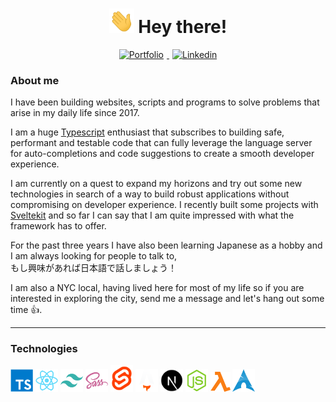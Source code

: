 <h1 align="center" >
	<img src="./public/hand_wave.gif" width="40px" /> 
	Hey there!
</h1>

<p align="center"> 
	<a 
		href="https://DmitriyKagno.me" 
		title="My Personal Website"
		target="_blank" 
		rel="noreferrer"
	>
		<img 
			src="https://img.shields.io/badge/portfolio-%28c102?style=for-the-badge&logo=Houzz&logoColor=white"
			alt="Portfolio"
			hspace="5"
		/>
	</a>
	<a 
		href="https://linkedin.com/in/dmitriy-kagno/" 
		title="My Linkedin page"
		target="_blank" 
		rel="noreferrer"
	>
		<img 
			src="https://img.shields.io/badge/linkedin-%230077B5?style=for-the-badge&logo=linkedin&logoColor=white" 
			alt="Linkedin" 
			hspace="5"
		/>
	</a>
</p>

### About me

I have been building websites, scripts and programs to solve problems that arise in my
daily life since 2017.

I am a huge [Typescript](/public/typescript-meme.png) enthusiast that subscribes to
building safe, performant and testable code that can fully leverage the language
server for auto-completions and code suggestions to create a smooth developer
experience.

I am currently on a quest to expand my horizons and try out some new technologies in
search of a way to build robust applications without compromising on developer
experience. I recently built some projects with [Sveltekit](https://kit.svelte.dev/)
and so far I can say that I am quite impressed with what the framework has to offer.

For the past three years I have also been learning Japanese as a hobby and I am always
looking for people to talk to, <br>
もし興味があれば日本語で話しましょう！

I am also a NYC local, having lived here for most of my life so if you are interested
in exploring the city, send me a message and let's hang out some time 👍.

<hr>

### Technologies

<img src="./public/icons/typescript.svg" alt="TypeScript" title="TypeScript" width="36" />
<img src="./public/icons/react.svg" alt="React" title="React" width="36" />
<img src="./public/icons/tailwindcss.svg" alt="TailwindCSS" title="TailwindCSS" width="36" />
<img src="./public/icons/sass.svg" alt="Sass" title="Sass" width="36" />
<img src="./public/icons/svelte.svg" alt="Svelte" title="Svelte" width="36" />
<img src="./public/icons/astro-dark.svg" alt="Astro" title="Astro" width="36" />
<img src="./public/icons/nextjs.png" alt="Next.js" title="Next.JS" width="36" />
<img src="./public/icons/nodejs.svg" alt="Node.js" title="Node.JS" width="36" />
<img src="./public/icons/lambda.svg" alt="Serverless" title="Serverless" width="32" />
<img src="./public/icons/archlinux-256.svg" alt="Arch Linux" title="Arch Linux" width="36" />

